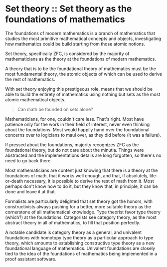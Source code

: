 # Set theory :: Set theory as the foundations of mathematics

The foundations of modern mathematics is a branch of mathematics that studies the most primitive mathematical concepts and objects, investigating how mathematics could be build starting from those atomic notions.

Set theory, specifically ZFC, is considered by the majority of mathematicians as the theory at the foundations of modern mathematics.

A theory that is to be the foundational theory of mathematics must be the most fundamental theory, the atomic objects of which can be used to derive the rest of mathematics.

With set theory enjoying this prestigeous role, means that we should be able to build the entirety of mathematics using nothing but sets as the most atomic mathematical objects.

>Can math be founded on sets alone?

Mathematicians, for one, couldn't care less. That's right. Most have patience only for the work in their field of interest, never even thinking about the foundations. Most would happily hand over the foundational concerns over to logicians to maul over, as they did before (it was a failure).

If pressed about the foundations, majority recognizes ZFC as the foundational theory, but do not care about the minutia. Things were abstracted and the implementations details are long forgotten, so there's no need to go back there.

Most mathematicians are content just knowing that there is a theory at the foundations of math, that it works well enough, and that, if absolutely, life-or-death necessary, it is possible to derive the rest of math from it. Most perhaps don't know how to do it, but they know that, in principle, it can be done and leave it at that.

Formalists are particularly delighted that set theory got the honors, with constructivists always pushing for a better, more suitable theory as the cornerstone of all mathematical knowledge. Type theorist favor type theory (which?) at the foundations. Categorists see category theory, as the most abstract theory in all of mathematics, to fill that position perfectly.

A notable candidate is category theory as a general, and univalent foundations with homotopy type theory as a particular approach to type theory, which amounts to establishing constructive type theory as a new foundational language of mathematics. Univalent foundations are closely tied to the idea of the foundations of mathematics being implemented in a proof assistant software.
